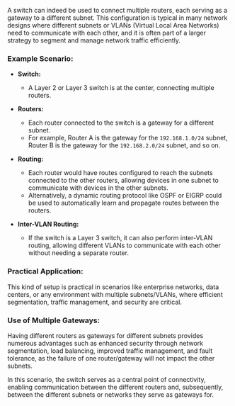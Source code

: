 A switch can indeed be used to connect multiple routers, each serving as a gateway to a different subnet. This configuration is typical in many network designs where different subnets or VLANs (Virtual Local Area Networks) need to communicate with each other, and it is often part of a larger strategy to segment and manage network traffic efficiently.

### Example Scenario:
- **Switch:**
   - A Layer 2 or Layer 3 switch is at the center, connecting multiple routers.
   
- **Routers:**
   - Each router connected to the switch is a gateway for a different subnet.
   - For example, Router A is the gateway for the `192.168.1.0/24` subnet, Router B is the gateway for the `192.168.2.0/24` subnet, and so on.
   
- **Routing:**
   - Each router would have routes configured to reach the subnets connected to the other routers, allowing devices in one subnet to communicate with devices in the other subnets.
   - Alternatively, a dynamic routing protocol like OSPF or EIGRP could be used to automatically learn and propagate routes between the routers.

- **Inter-VLAN Routing:**
   - If the switch is a Layer 3 switch, it can also perform inter-VLAN routing, allowing different VLANs to communicate with each other without needing a separate router.

### Practical Application:
This kind of setup is practical in scenarios like enterprise networks, data centers, or any environment with multiple subnets/VLANs, where efficient segmentation, traffic management, and security are critical.

### Use of Multiple Gateways:
Having different routers as gateways for different subnets provides numerous advantages such as enhanced security through network segmentation, load balancing, improved traffic management, and fault tolerance, as the failure of one router/gateway will not impact the other subnets.

In this scenario, the switch serves as a central point of connectivity, enabling communication between the different routers and, subsequently, between the different subnets or networks they serve as gateways for.
